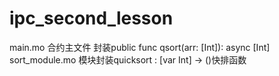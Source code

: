 # ipc_second_lesson

main.mo 合约主文件  封装public func qsort(arr: [Int]): async [Int]
sort_module.mo 模块封装quicksort : [var Int] -> ()快排函数